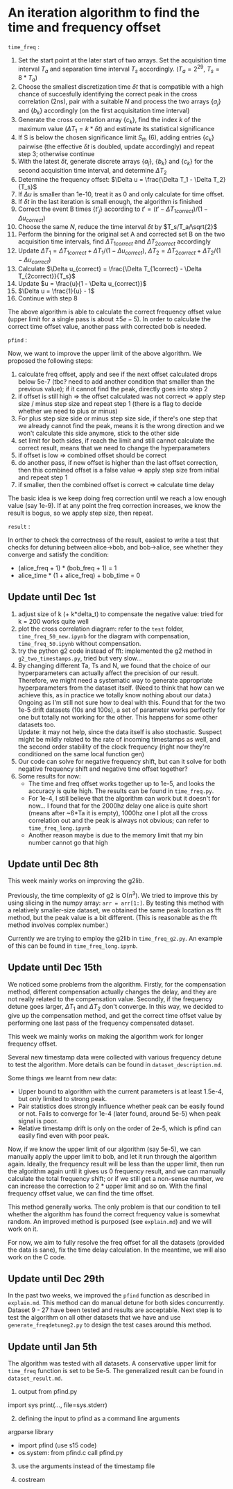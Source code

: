 # An iteration algorithm to find the time and frequency offset
`time_freq` :

1. Set the start point at the later start of two arrays. Set the acquisition time interval $T_a$ and separation time interval $T_s$ accordingly. ($T_a = 2^{29}$, $T_s = 8*T_a$)
2. Choose the smallest discretization time $\delta t$ that is compatible with a high chance of succesfully identifying the correct peak in the cross correlation (2ns), pair with a suitable $N$ and process the two arrays $\{a_j\}$ and $\{b_k\}$ accordingly (on the first acquisitation time interval)
3. Generate the cross correlation array $\{c_k\}$, find the index $k$ of the maximum value ($\Delta T_1 = k * \delta t$) and estimate its statistical significance
4. If S is below the chosen significance limit $S_{th}$ (6), adding entries {$c_k$} pairwise (the effective $\delta t$ is doubled, update accordingly) and repeat step 3; otherwise continue
5. With the latest $\delta t$, generate discrete arrays $\{a_j\}$, $\{b_k\}$ and $\{c_k\}$ for the second acquisition time interval, and determine $\Delta T_2$
6. Determine the frequency offset: $\Delta u = \frac{\Delta T_1 - \Delta T_2}{T_s}$
7. If $\Delta u$ is smaller than 1e-10, treat it as 0 and only calculate for time offset.
8. If $\delta t$ in the last iteration is small enough, the algorithm is finished
9. Correct the event B times $\{t'_j\}$ according to $t' = (t' - \Delta T_{1 correct}) / (1 - \Delta u_{correct})$
10. Choose the same $N$, reduce the time interval $\delta t$ by $T_s/T_a/\sqrt{2}$
11. Perform the binning for the original set A and corrected set B on the two acquisition time intervals, find $\Delta T_{1 correct}$ and $\Delta T_{2 correct}$ accordingly
12. Update $\Delta T_1 = \Delta T_{1 correct} + \Delta T_1 / (1 - \Delta u_{correct})$, $\Delta T_2 = \Delta T_{2 correct} + \Delta T_2 / (1 - \Delta u_{correct})$
13. Calculate $\Delta u_{correct} = \frac{\Delta T_{1correct} - \Delta T_{2correct}}{T_s}$
14. Update $u = \frac{u}{1 - \Delta u_{correct}}$
15. $\Delta u = \frac{1}{u} - 1$
16. Continue with step 8

The above algorithm is able to calculate the correct frequency offset value (upper limit for a single pass is about $\pm 5e-5$). In order to calculate the correct time offset value, another pass with corrected bob is needed.

`pfind` :

Now, we want to improve the upper limit of the above algorithm. We proposed the following steps:
1. calculate freq offset, apply and see if the next offset calculated drops below 5e-7 (tbc? need to add another condition that smaller than the previous value); if it cannot find the peak, directly goes into step 2
2. if offset is still high => the offset calculated was not correct => apply step size / minus step size and repeat step 1 (there is a flag to decide whether we need to plus or minus)
3. For plus step size side or minus step size side, if there's one step that we already cannot find the peak, means it is the wrong direction and we won't calculate this side anymore, stick to the other side
4. set limit for both sides, if reach the limit and still cannot calculate the correct result, means that we need to change the hyperparameters
5. if offset is low => combined offset should be correct
6. do another pass, if new offset is higher than the last offset correction, then this combined offset is a false value => apply step size from initial and repeat step 1
7. if smaller, then the combined offset is correct => calculate time delay

The basic idea is we keep doing freq correction until we reach a low enough value (say 1e-9). If at any point the freq correction increases, we know the result is bogus, so we apply step size, then repeat.

`result` :

In orther to check the correctness of the result, easiest to write a test that checks for detuning between alice->bob, and bob->alice, see whether they converge and satisfy the condition:
- (alice_freq + 1) * (bob_freq + 1) = 1
- alice_time * (1 + alice_freq) + bob_time = 0



## Update until Dec 1st
<!-- 1. 32 bits integer (in the timestamp also) -->
1. adjust size of k (+ k*delta_t) to compensate the negative value: tried for k = 200 works quite well
2. plot the cross correlation diagram: refer to the `test` folder, `time_freq_50_new.ipynb` for the diagram with compensation, `time_freq_50.ipynb` without compensation.
3. try the python g2 code instead of fft: implemented the g2 method in `g2_two_timestamps.py`, tried but very slow...
4. By changing different Ta, Ts and N, we found that the choice of our hyperparameters can actually affect the precision of our result. Therefore, we might need a systematic way to generate appropriate hyperparameters from the dataset itself. (Need to think that how can we achieve this, as in practice we totally know nothing about our data.)\
Ongoing as I'm still not sure how to deal with this. Found that for the two 1e-5 drift datasets (10s and 100s), a set of parameter works perfectly for one but totally not working for the other. This happens for some other datasets too.\
Update: it may not help, since the data itself is also stochastic. Suspect might be mildly related to the rate of incoming timestamps as well, and the second order stability of the clock frequency (right now they're conditioned on the same local function gen)
5. Our code can solve for negative frequency shift, but can it solve for both negative frequency shift and negative time offset together?
6. Some results for now: 
    - The time and freq offset works together up to 1e-5, and looks the accuracy is quite high. The results can be found in `time_freq.py`. 
    - For 1e-4, I still believe that the algorithm can work but it doesn't for now... I found that for the 2000hz delay one alice is quite short (means after ~6*Ta it is empty), 1000hz one I plot all the cross correlation out and the peak is always not obvious; can refer to `time_freq_long.ipynb`
    - Another reason maybe is due to the memory limit that my bin number cannot go that high

## Update until Dec 8th
This week mainly works on improving the g2lib. 

Previously, the time complexity of g2 is O($n^3$). We tried to improve this by using slicing in the numpy array: `arr = arr[1:]`. By testing this method with a relatively smaller-size dataset, we obtained the same peak location as fft method, but the peak value is a bit different. (This is reasonable as the fft method involves complex number.)

Currently we are trying to employ the g2lib in `time_freq_g2.py`. An example of this can be found in `time_freq_long.ipynb`.

## Update until Dec 15th
We noticed some problems from the algorithm. Firstly, for the compensation method, different compensation actually changes the delay, and they are not really related to the compensation value. Secondly, if the frequency detune goes larger, $\Delta T_1$ and $\Delta T_2$ don't converge. In this way, we decided to give up the compensation method, and get the correct time offset value by performing one last pass of the frequency compensated dataset.

This week we mainly works on making the algorithm work for longer frequency offset.

Several new timestamp data were collected with various frequency detune to test the algorithm. More details can be found in `dataset_description.md`.

Some things we learnt from new data:
- Upper bound to algorithm with the current parameters is at least 1.5e-4, but only limited to strong peak.
- Pair statistics does strongly influence whether peak can be easily found or not. Fails to converge for 1e-4 (later found, around 5e-5) when peak signal is poor.
- Relative timestamp drift is only on the order of 2e-5, which is pfind can easily find even with poor peak.

Now, if we know the upper limit of our algorithm (say 5e-5), we can manually apply the upper limit to bob, and let it run through the algorithm again. Ideally, the frequency result will be less than the upper limit, then run the algorithm again until it gives us 0 frequency result, and we can manually calculate the total frequency shift; or if we still get a non-sense number, we can increase the correction to 2 * upper limit and so on. With the final frequency offset value, we can find the time offset.

This method generally works. The only problem is that our condition to tell whether the algorithm has found the correct frequency value is somewhat random. An improved method is purposed (see `explain.md`) and we will work on it.

For now, we aim to fully resolve the freq offset for all the datasets (provided the data is sane), fix the time delay calculation. In the meantime, we will also work on the C code.

## Update until Dec 29th
In the past two weeks, we improved the `pfind` function as described in `explain.md`. This method can do manual detune for both sides concurrently. Dataset 9 - 27 have been tested and results are acceptable. Next step is to test the algorithm on all other datasets that we have and use `generate_freqdetuneg2.py` to design the test cases around this method.

## Update until Jan 5th
The algorithm was tested with all datasets. A conservative upper limit for `time_freq` function is set to be 5e-5. The generalized result can be found in `dataset_result.md`.


1. output from pfind.py

import sys
print(..., file=sys.stderr)

2. defining the input to pfind as a command line arguments

argparse library

- import pfind (use s15 code)
- os.system: from pfind.c call pfind.py

3. use the arguments instead of the timestamp file

4. costream